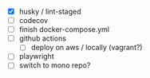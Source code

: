 - [x] husky / lint-staged
- [ ] codecov
- [ ] finish docker-compose.yml
- [ ] github actions
  - [ ] deploy on aws / locally (vagrant?)
- [ ] playwright
- [ ] switch to mono repo?
